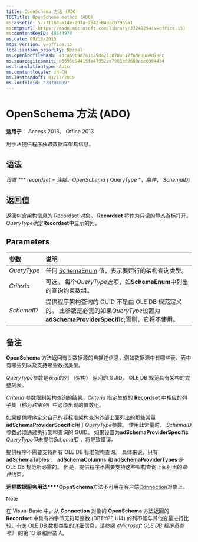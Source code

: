 ```yaml
---
title: OpenSchema 方法 (ADO)
TOCTitle: OpenSchema method (ADO)
ms:assetid: 57771163-a14e-207a-2942-849acb79a9a1
ms:mtpsurl: https://msdn.microsoft.com/library/JJ249294(v=office.15)
ms:contentKeyID: 48544970
ms.date: 09/18/2015
mtps_version: v=office.15
localization_priority: Normal
ms.openlocfilehash: 43ca69b9d761629d42138780517f8de806ed7e8c
ms.sourcegitcommit: d6695c94415fa47952ee7961a69660abc0904434
ms.translationtype: Auto
ms.contentlocale: zh-CN
ms.lasthandoff: 01/17/2019
ms.locfileid: "28701009"
---
```

# <a name="openschema-method-ado"></a>OpenSchema 方法 (ADO)

**适用于**： Access 2013、 Office 2013

用于从提供程序获取数据库架构信息。

## <a name="syntax"></a>语法

**设置 *** recordset* = *连接*。OpenSchema (* QueryType *，*条件*， *SchemaID*)

## <a name="return-values"></a>返回值

返回包含架构信息的 [Recordset](recordset-object-ado.md) 对象。 **Recordset** 将作为只读的静态游标打开。 *QueryType*确定**Recordset**中显示的列。

## <a name="parameters"></a>Parameters

|参数|说明|
|:--------|:----------|
|*QueryType* |任何 [SchemaEnum](schemaenum.md) 值，表示要运行的架构查询类型。|
|*Criteria* |可选。 每个*QueryType*选项，如**SchemaEnum**中列出的查询约束数组。|
|*SchemaID* |提供程序架构查询的 GUID 不是由 OLE DB 规范定义的。 此参数是必需的如果*QueryType*设置为**adSchemaProviderSpecific**;否则，它将不使用。|

## <a name="remarks"></a>备注

**OpenSchema** 方法返回有关数据源的自描述信息，例如数据源中有哪些表、表中有哪些列以及支持哪些数据类型。

*QueryType*参数是表示的列 （架构） 返回的 GUID。 OLE DB 规范具有架构的完整列表。

*Criteria* 参数限制架构查询的结果。*Criteria* 指定生成的 **Recordset** 中相应的列子集（称为*约束列*）中必须出现的值数组。

如果提供程序定义自己的非标准架构查询外部上面列出的那些常量**adSchemaProviderSpecific**用于*QueryType*参数。 使用此常量时， *SchemaID*参数必须通过执行架构查询的 GUID。 如果设置为**adSchemaProviderSpecific** *QueryType*但未提供*SchemaID* ，将导致错误。

提供程序不需要支持所有 OLE DB 标准架构查询。 具体来说，只有 **adSchemaTables** 、 **adSchemaColumns** 和 **adSchemaProviderTypes** 是 OLE DB 规范所必需的。 但是，提供程序不需要支持这些架构查询上面列出的*条件*约束。

**远程数据服务用法****OpenSchema**方法不可用在客户端[Connection](connection-object-ado.md)对象上。

> [!NOTE]
> 在 Visual Basic 中，从 **Connection** 对象的 **OpenSchema** 方法返回的 **Recordset** 中具有四字节无符号整数 (DBTYPE UI4) 的列不能与其他变量进行比较。有关 OLE DB 数据类型的详细信息，请参阅 *《Microsoft OLE DB 程序员参考》* 的第 13 章和附录 A。


